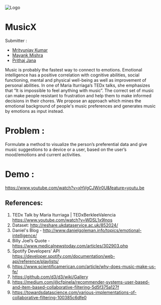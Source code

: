 ![Logo](https://sbu-musicx.herokuapp.com/static/musicx.png)

# MusicX

Submitter : 
- [Mrityunjay Kumar](mrkumar@cs.stonybrook.edu)
- [Mayank Mishra](nitb.scholar@gmail.com)
- [Prithaj Jana](jprithaj@cs.stonybrook.edu)
            

Music is probably the fastest way to connect to emotions. Emotional intelligence has a positive correlation with cognitive abilities, social functioning, mental and physical well-being as well as improvement of personal abilities. In one of Maria Iturriaga’s TEDx talks, she emphasizes that “It is impossible to feel anything with music”. 
The correct set of music can make people resistant to frustration and help them to make informed decisions in their chores. We propose an approach which mines the emotional background of people's music preferences and generates music by emotions as input instead.

# Problem :

Formulate a method to visualize the person’s preferential data and give music suggestions to a device or a user, based on the user’s mood/emotions and current activities.

# Demo :
https://www.youtube.com/watch?v=xHVgCJWir0U&feature=youtu.be

References:
-----------------------

1.	TEDx Talk by Maria Iturriaga | TEDxBerkleeValencia https://www.youtube.com/watch?v=WDSL1x9lnos
2.	Dataset: http://reshare.ukdataservice.ac.uk/852024/
3.	Daniel's Blog - http://www.danielgoleman.info/topics/emotional-intelligence/
4.	Billy Joel’s Quote - https://www.medicalnewstoday.com/articles/302903.php
5.	Spotify Developers’ API https://developer.spotify.com/documentation/web-api/reference/playlists/
6.	https://www.scientificamerican.com/article/why-does-music-make-us-fe/
7.	https://github.com/d3/d3/wiki/Gallery
8.	https://medium.com/@cfpinela/recommender-systems-user-based-and-item-based-collaborative-filtering-5d5f375a127f
9.	https://towardsdatascience.com/various-implementations-of-collaborative-filtering-100385c6dfe0
